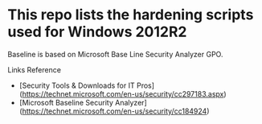 # This repo lists the hardening scripts used for Windows 2012R2

Baseline is based on Microsoft Base Line Security Analyzer GPO.

Links Reference

* [Security Tools & Downloads for IT Pros] (https://technet.microsoft.com/en-us/security/cc297183.aspx)
* [Microsoft Baseline Security Analyzer] (https://technet.microsoft.com/en-us/security/cc184924)
